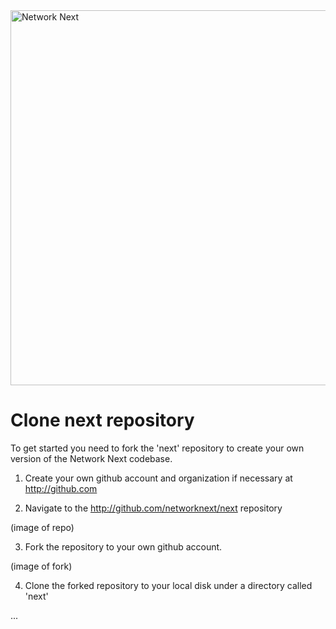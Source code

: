 <img src="https://static.wixstatic.com/media/799fd4_0512b6edaeea4017a35613b4c0e9fc0b~mv2.jpg/v1/fill/w_1200,h_140,al_c,q_80,usm_0.66_1.00_0.01/networknext_logo_colour_black_RGB_tightc.jpg" alt="Network Next" width="600"/>

<br>

# Clone next repository

To get started you need to fork the 'next' repository to create your own version of the Network Next codebase.

1. Create your own github account and organization if necessary at http://github.com

2. Navigate to the http://github.com/networknext/next repository

(image of repo)

3. Fork the repository to your own github account.

(image of fork)

4. Clone the forked repository to your local disk under a directory called 'next'

...

